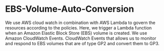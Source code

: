 # EBS-Volume-Auto-Conversion
We use AWS cloud watch in combination with AWS Lambda to govern the resources according to the policies. Here, we trigger a Lambda function when an Amazon Elastic Block Store (EBS) volume is created. We use Amazon CloudWatch Events. CloudWatch Events that allows us to monitor and respond to EBS volumes that are of type GP2 and convert them to GP3.

